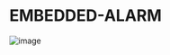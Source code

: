 # EMBEDDED-ALARM
![image](https://github.com/user-attachments/assets/9e778ed8-dbaf-4749-a1fd-7cf0959fa752)
